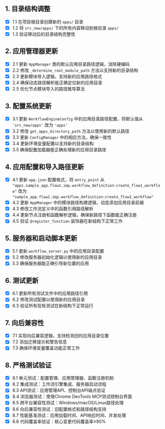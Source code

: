 ## 1. 目录结构调整
- [x] 1.1 在项目根目录创建新的 `apps/` 目录
- [x] 1.2 将 `src_new/apps/` 下的所有内容移动到根目录 `apps/`
- [x] 1.3 验证移动后的目录结构完整性

## 2. 应用管理器更新
- [x] 2.1 更新 `AppManager` 类的默认应用目录路径逻辑，消除硬编码
- [x] 2.2 修改 `_determine_root_module_path` 方法以支持新的目录结构
- [x] 2.3 更新模块导入逻辑，支持新的应用路径格式
- [x] 2.4 确保动态路径解析能正确定位新的应用目录
- [x] 2.5 优化节点模块导入的路径推导算法

## 3. 配置系统更新
- [x] 3.1 更新 `WorkflowEngineConfig` 中的应用目录路径配置，将默认值从 `'src_new/apps'` 改为 `'apps'`
- [x] 3.2 修改 `get_apps_directory_path` 方法以使用新的默认路径
- [x] 3.3 更新 `ConfigManager` 中的相应方法，确保一致性
- [x] 3.4 更新环境变量配置以支持新的目录结构
- [x] 3.5 确保配置加载器能正确处理新的应用目录路径

## 4. 应用配置和导入路径更新
- [x] 4.1 更新 `app.json` 配置格式，将 `entry_point` 从 `"apps.sample_app.flow1.imp.workflow_definition:create_flow1_workflow"` 改为 `"sample_app.flow1.imp.workflow_definition:create_flow1_workflow"`
- [x] 4.2 更新 `AppManager` 中的模块路径构建逻辑，动态添加应用目录前缀
- [x] 4.3 修改工作流定义中的函数引用路径解析
- [x] 4.4 更新节点注册和函数解析逻辑，确保新路径下函数能正确注册
- [x] 4.5 验证 `@register_function` 装饰器在新结构下正常工作

## 5. 服务器和启动脚本更新
- [x] 5.1 更新 `workflow_server.py` 中的应用目录配置
- [x] 5.2 修改服务器初始化逻辑以使用新的应用目录
- [x] 5.3 确保服务器能正确引导新位置的应用

## 6. 测试更新
- [x] 6.1 更新所有测试文件中的应用路径引用
- [x] 6.2 修改测试配置以使用新的应用目录
- [x] 6.3 验证所有现有测试在新结构下正常运行

## 7. 向后兼容性
- [x] 7.1 实现向后兼容逻辑，支持检测旧的应用目录位置
- [x] 7.2 添加迁移提示和警告信息
- [x] 7.3 确保环境变量覆盖功能正常工作

## 8. 严格测试验证
- [x] 8.1 单元测试：配置管理、应用管理器、函数注册机制
- [x] 8.2 集成测试：工作流引擎集成、服务器启动流程
- [x] 8.3 API测试：应用管理API、控制台API端点验证
- [x] 8.4 浏览器测试：使用Chrome DevTools MCP测试控制台界面
- [x] 8.5 跨平台兼容性测试：Windows/macOS/Linux路径处理
- [x] 8.6 向后兼容性测试：旧配置格式和路径结构支持
- [x] 8.7 性能基准测试：应用加载时间、API响应时间、并发处理
- [x] 8.8 代码覆盖率验证：核心变更代码覆盖率≥90%